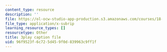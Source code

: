 ```yaml
---
content_type: resource
description: ''
file: https://ol-ocw-studio-app-production.s3.amazonaws.com/courses/18-06sc-linear-algebra-fall-2011/96f9523f6c725d459f0d839963c9ff1f_3cMyj8EKFGo.vtt
file_type: application/x-subrip
learning_resource_types: []
resourcetype: Other
title: 3play caption file
uid: 96f9523f-6c72-5d45-9f0d-839963c9ff1f
---
```


